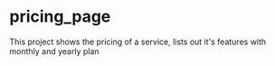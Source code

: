 # pricing_page
This project shows the pricing of a service, lists out it's features with monthly and yearly plan

